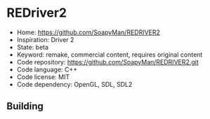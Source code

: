 # REDriver2

- Home: https://github.com/SoapyMan/REDRIVER2
- Inspiration: Driver 2
- State: beta
- Keyword: remake, commercial content, requires original content
- Code repository: https://github.com/SoapyMan/REDRIVER2.git
- Code language: C++
- Code license: MIT
- Code dependency: OpenGL, SDL, SDL2

## Building
